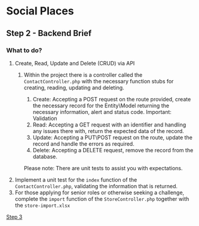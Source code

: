 # Social Places
## Step 2 - Backend Brief
### What to do?
1. Create, Read, Update and Delete (CRUD) via API
   1. Within the project there is a controller called the `ContactController.php` with the necessary function stubs for creating, reading, updating and deleting.
      1. Create: Accepting a POST request on the route provided, create the necessary record for the Entity\Model returning the necessary information, alert and status code. 
        Important: Validation 
      2. Read: Accepting a GET request with an identifier and handling any issues there with, return the expected data of the record.
      3. Update: Accepting a PUT\POST request on the route, update the record and handle the errors as required.
      4. Delete: Accepting a DELETE request, remove the record from the database.
   
      Please note: There are unit tests to assist you with expectations.
2. Implement a unit test for the `index` function of the `ContactController.php`, validating the information that is returned.
3. For those applying for senior roles or otherwise seeking a challenge, complete the `import` function of the `StoreController.php` together with the `store-import.xlsx`

[Step 3](./Step%203%20-%20Completion.md)

